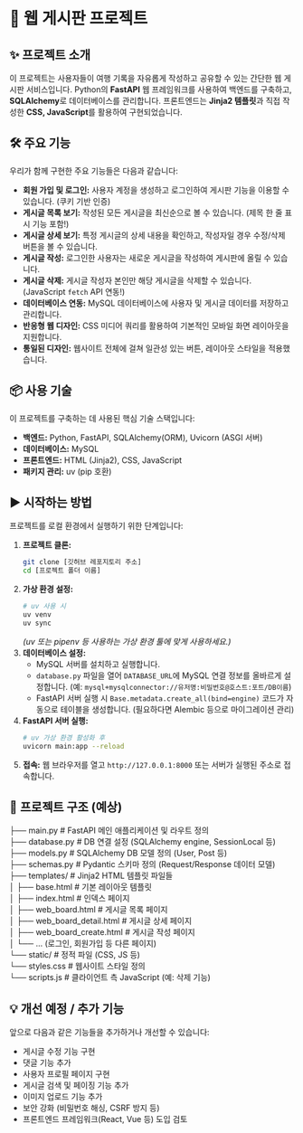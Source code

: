 # 🚀 웹 게시판 프로젝트

## ✨ 프로젝트 소개

이 프로젝트는 사용자들이 여행 기록을 자유롭게 작성하고 공유할 수 있는 간단한 웹 게시판 서비스입니다. Python의 **FastAPI** 웹 프레임워크를 사용하여 백엔드를 구축하고, **SQLAlchemy**로 데이터베이스를 관리합니다. 프론트엔드는 **Jinja2 템플릿**과 직접 작성한 **CSS, JavaScript**를 활용하여 구현되었습니다.

## 🛠️ 주요 기능

우리가 함께 구현한 주요 기능들은 다음과 같습니다:

-   **회원 가입 및 로그인:** 사용자 계정을 생성하고 로그인하여 게시판 기능을 이용할 수 있습니다. (쿠키 기반 인증)
-   **게시글 목록 보기:** 작성된 모든 게시글을 최신순으로 볼 수 있습니다. (제목 한 줄 표시 기능 포함!)
-   **게시글 상세 보기:** 특정 게시글의 상세 내용을 확인하고, 작성자일 경우 수정/삭제 버튼을 볼 수 있습니다.
-   **게시글 작성:** 로그인한 사용자는 새로운 게시글을 작성하여 게시판에 올릴 수 있습니다.
-   **게시글 삭제:** 게시글 작성자 본인만 해당 게시글을 삭제할 수 있습니다. (JavaScript `fetch` API 연동!)
-   **데이터베이스 연동:** MySQL 데이터베이스에 사용자 및 게시글 데이터를 저장하고 관리합니다.
-   **반응형 웹 디자인:** CSS 미디어 쿼리를 활용하여 기본적인 모바일 화면 레이아웃을 지원합니다.
-   **통일된 디자인:** 웹사이트 전체에 걸쳐 일관성 있는 버튼, 레이아웃 스타일을 적용했습니다.

## 📦 사용 기술

이 프로젝트를 구축하는 데 사용된 핵심 기술 스택입니다:

-   **백엔드:** Python, FastAPI, SQLAlchemy(ORM), Uvicorn (ASGI 서버)
-   **데이터베이스:** MySQL
-   **프론트엔드:** HTML (Jinja2), CSS, JavaScript 
-   **패키지 관리:** uv (pip 호환)
## ▶️ 시작하는 방법

프로젝트를 로컬 환경에서 실행하기 위한 단계입니다:

1.  **프로젝트 클론:**
    ```bash
    git clone [깃허브 레포지토리 주소]
    cd [프로젝트 폴더 이름]
    ```
2.  **가상 환경 설정:**
    ```bash
    # uv 사용 시
    uv venv
    uv sync
    ```
    *(uv 또는 pipenv 등 사용하는 가상 환경 툴에 맞게 사용하세요.)*
3.  **데이터베이스 설정:**
    *   MySQL 서버를 설치하고 실행합니다.
    *   `database.py` 파일을 열어 `DATABASE_URL`에 MySQL 연결 정보를 올바르게 설정합니다. (예: `mysql+mysqlconnector://유저명:비밀번호@호스트:포트/DB이름`)
    *   FastAPI 서버 실행 시 `Base.metadata.create_all(bind=engine)` 코드가 자동으로 테이블을 생성합니다. (필요하다면 Alembic 등으로 마이그레이션 관리)
4.  **FastAPI 서버 실행:**
    ```bash
    # uv 가상 환경 활성화 후
    uvicorn main:app --reload
    ```
5.  **접속:**
    웹 브라우저를 열고 `http://127.0.0.1:8000` 또는 서버가 실행된 주소로 접속합니다.

## 📁 프로젝트 구조 (예상)

├── main.py # FastAPI 메인 애플리케이션 및 라우트 정의</br>
├── database.py # DB 연결 설정 (SQLAlchemy engine, SessionLocal 등)</br>
├── models.py # SQLAlchemy DB 모델 정의 (User, Post 등)</br>
├── schemas.py # Pydantic 스키마 정의 (Request/Response 데이터 모델)</br>
├── templates/ # Jinja2 HTML 템플릿 파일들</br>
│ ├── base.html # 기본 레이아웃 템플릿</br>
│ ├── index.html # 인덱스 페이지</br>
│ ├── web_board.html # 게시글 목록 페이지</br>
│ ├── web_board_detail.html # 게시글 상세 페이지</br>
│ ├── web_board_create.html # 게시글 작성 페이지</br>
│ └── ... (로그인, 회원가입 등 다른 페이지)</br>
└── static/ # 정적 파일 (CSS, JS 등)</br>
└── styles.css # 웹사이트 스타일 정의</br>
└── scripts.js # 클라이언트 측 JavaScript (예: 삭제 기능)</br>


## 💡 개선 예정 / 추가 기능

앞으로 다음과 같은 기능들을 추가하거나 개선할 수 있습니다:

-   게시글 수정 기능 구현
-   댓글 기능 추가
-   사용자 프로필 페이지 구현
-   게시글 검색 및 페이징 기능 추가
-   이미지 업로드 기능 추가
-   보안 강화 (비밀번호 해싱, CSRF 방지 등)
-   프론트엔드 프레임워크(React, Vue 등) 도입 검토